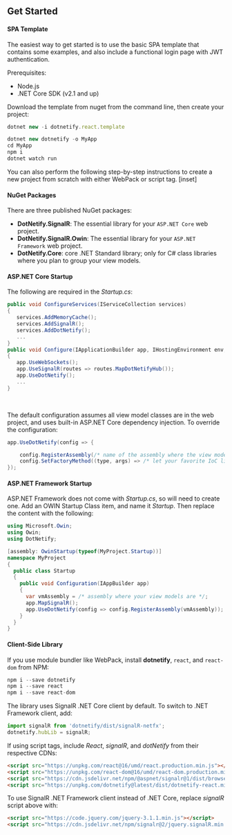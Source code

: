 ## Get Started

#### SPA Template
The easiest way to get started is to use the basic SPA template that contains some examples, and also include a functional login page with JWT authentication.

Prerequisites:
- Node.js
- .NET Core SDK (v2.1 and up)

Download the template from nuget from the command line, then create your project:
```js
dotnet new -i dotnetify.react.template

dotnet new dotnetify -o MyApp
cd MyApp
npm i
dotnet watch run
```

You can also perform the following step-by-step instructions to create a new project from scratch with either WebPack or script tag.
[inset]

#### NuGet Packages

There are three published NuGet packages:
- __DotNetify.SignalR__: The essential library for your `ASP.NET Core` web project.  
- __DotNetify.SignalR.Owin__: The essential library for your `ASP.NET Framework` web project.
- __DotNetify.Core__: core .NET Standard library; only for C# class libraries where you plan to group your view models.

#### ASP.NET Core Startup

The following are required in the _Startup.cs_:
```csharp
public void ConfigureServices(IServiceCollection services)
{
   services.AddMemoryCache();
   services.AddSignalR();
   services.AddDotNetify();
   ...
}
public void Configure(IApplicationBuilder app, IHostingEnvironment env, ILoggerFactory loggerFactory)
{
   app.UseWebSockets();
   app.UseSignalR(routes => routes.MapDotNetifyHub());
   app.UseDotNetify();
   ...
}
```
<br/>

The default configuration assumes all view model classes are in the web project, and uses built-in ASP.NET Core dependency injection. To override the configuration:
```csharp
app.UseDotNetify(config => {

    config.RegisterAssembly(/* name of the assembly where the view model classes are located */);
    config.SetFactoryMethod((type, args) => /* let your favorite IoC library creates the view model instance */);
});
```

#### ASP.NET Framework Startup

ASP.NET Framework does not come with _Startup.cs_, so will need to create one. Add an OWIN Startup Class item, and name it _Startup_.  Then replace the content with the following:
```csharp
using Microsoft.Owin;
using Owin;
using DotNetify;

[assembly: OwinStartup(typeof(MyProject.Startup))]
namespace MyProject
{
  public class Startup
  {
    public void Configuration(IAppBuilder app)
    {
      var vmAssembly = /* assembly where your view models are */;
      app.MapSignalR();
      app.UseDotNetify(config => config.RegisterAssembly(vmAssembly));
    }
  }
}
```

#### Client-Side Library

If you use module bundler like WebPack, install __dotnetify__, `react`, and `react-dom` from NPM: 
```jsx
npm i --save dotnetify
npm i --save react
npm i --save react-dom
``` 

The library uses SignalR .NET Core client by default.  To switch to .NET Framework client, add:
```jsx
import signalR from 'dotnetify/dist/signalR-netfx';
dotnetify.hubLib = signalR;
```

If using script tags, include _React_, _signalR_, and _dotNetify_ from their respective CDNs:
```html
<script src="https://unpkg.com/react@16/umd/react.production.min.js"></script>
<script src="https://unpkg.com/react-dom@16/umd/react-dom.production.min.js"></script>
<script src="https://cdn.jsdelivr.net/npm/@aspnet/signalr@1/dist/browser/signalr.min.js"></script>
<script src="https://unpkg.com/dotnetify@latest/dist/dotnetify-react.min.js"></script>
```

To use SignalR .NET Framework client instead of .NET Core, replace _signalR_ script above with:
```html
<script src="https://code.jquery.com/jquery-3.1.1.min.js"></script>
<script src="https://cdn.jsdelivr.net/npm/signalr@2/jquery.signalR.min.js"></script>
```

